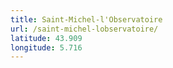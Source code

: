 ```yaml
---
title: Saint-Michel-l'Observatoire
url: /saint-michel-lobservatoire/
latitude: 43.909
longitude: 5.716
---
```

